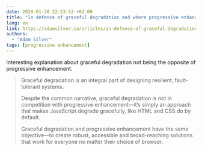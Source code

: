 ```yaml
---
date: 2020-01-30 22:53:53 +02:00
title: "In defence of graceful degradation and where progressive enhancement comes in"
lang: en
link: https://adamsilver.io/articles/in-defence-of-graceful-degradation-and-where-progressive-enhancement-comes-in/
authors:
  - "Adam Silver"
tags: [progressive enhancement]
---
```


Interesting explanation about graceful degradation not being the opposite of progressive enhancement.

> Graceful degradation is an integral part of designing resilient, fault-tolerant systems.
>
> Despite the common narrative, graceful degradation is not in competition with progressive enhancement—it’s simply an approach that makes JavaScript degrade gracefully, like HTML and CSS do by default.
>
> Graceful degradation and progressive enhancement have the same objective—to create robust, accessible and broad-reaching solutions that work for everyone no matter their choice of browser.
